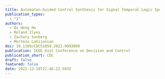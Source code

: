```yaml
---
title: Automaton-Guided Control Synthesis for Signal Temporal Logic Specifications
publication_types:
  - "1"
authors:
  - Qi Heng Ho
  - Roland Ilyes
  - Zachary Sunberg
  - Morteza Lahijanian
doi: 10.1109/CDC51059.2022.9993090
publication: IEEE 61st Conference on Decision and Control
publication_short: CDC
draft: false
featured: false
date: 2022-12-10T21:46:22.593Z
---
```

